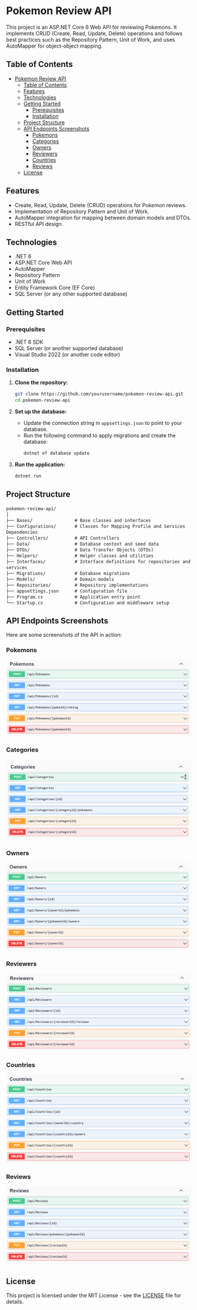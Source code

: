 # Pokemon Review API

This project is an ASP.NET Core 6 Web API for reviewing Pokemons. It implements CRUD (Create, Read, Update, Delete) operations and follows best practices such as the Repository Pattern, Unit of Work, and uses AutoMapper for object-object mapping.

## Table of Contents

- [Pokemon Review API](#pokemon-review-api)
  - [Table of Contents](#table-of-contents)
  - [Features](#features)
  - [Technologies](#technologies)
  - [Getting Started](#getting-started)
    - [Prerequisites](#prerequisites)
    - [Installation](#installation)
  - [Project Structure](#project-structure)
  - [API Endpoints Screenshots](#api-endpoints-screenshots)
    - [Pokemons](#pokemons)
    - [Categories](#categories)
    - [Owners](#owners)
    - [Reviewers](#reviewers)
    - [Countries](#countries)
    - [Reviews](#reviews)
  - [License](#license)

## Features

- Create, Read, Update, Delete (CRUD) operations for Pokemon reviews.
- Implementation of Repository Pattern and Unit of Work.
- AutoMapper integration for mapping between domain models and DTOs.
- RESTful API design.

## Technologies

- .NET 6
- ASP.NET Core Web API
- AutoMapper
- Repository Pattern
- Unit of Work
- Entity Framework Core (EF Core)
- SQL Server (or any other supported database)

## Getting Started

### Prerequisites

- .NET 6 SDK
- SQL Server (or another supported database)
- Visual Studio 2022 (or another code editor)

### Installation

1. **Clone the repository:**

   ```sh
   git clone https://github.com/yourusername/pokemon-review-api.git
   cd pokemon-review-api
   ```

2. **Set up the database:**

   - Update the connection string in `appsettings.json` to point to your database.
   - Run the following command to apply migrations and create the database:
     ```sh
     dotnet ef database update
     ```

3. **Run the application:**
   ```sh
   dotnet run
   ```

## Project Structure

```
pokemon-review-api/
│
├── Bases/                # Base classes and interfaces
├── Configurations/       # Classes for Mapping Profile and Services Dependencies
├── Controllers/          # API Controllers
├── Data/                 # Database context and seed data
├── DTOs/                 # Data Transfer Objects (DTOs)
├── Helpers/              # Helper classes and utilities
├── Interfaces/           # Interface definitions for repositories and services
├── Migrations/           # Database migrations
├── Models/               # Domain models
├── Repositories/         # Repository implementations
├── appsettings.json      # Configuration file
├── Program.cs            # Application entry point
└── Startup.cs            # Configuration and middleware setup

```

## API Endpoints Screenshots

Here are some screenshots of the API in action:

### Pokemons

![Pokemons](./screenshots/pokemons.png)

### Categories

![Categories](./screenshots/categories.png)

### Owners

![Owners](screenshots/owners.png)

### Reviewers

![Reviewers](screenshots/reviewers.png)

### Countries

![Countries](screenshots/countries.png)

### Reviews

![Reviews](screenshots/reviews.png)

## License

This project is licensed under the MIT License - see the [LICENSE](LICENSE) file for details.
